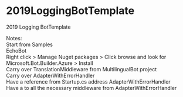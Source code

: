 # 2019LoggingBotTemplate
2019 Logging BotTemplate

Notes: <br />
Start from Samples <br />
EchoBot <br />
Right click > Manage Nuget packages > Click browse and look for Microsoft.Bot.Builder.Azure > Install <br />
Carry over TranslationMiddleware from MultilingualBot project <br />
Carry over AdapterWithErrorHandler <br />
Have a reference from Startup.cs address AdapterWithErrorHandler </br >
Have a to all the necessary middleware from AdapterWithErrorHandler <br />
